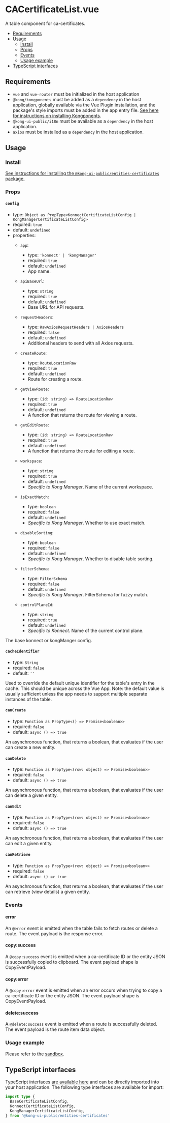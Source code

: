 # CACertificateList.vue

A table component for ca-certificates.

- [Requirements](#requirements)
- [Usage](#usage)
  - [Install](#install)
  - [Props](#props)
  - [Events](#events)
  - [Usage example](#usage-example)
- [TypeScript interfaces](#typescript-interfaces)

## Requirements

- `vue` and `vue-router` must be initialized in the host application
- `@kong/kongponents` must be added as a `dependency` in the host application, globally available via the Vue Plugin installation, and the package's style imports must be added in the app entry file. [See here for instructions on installing Kongponents](https://kongponents.konghq.com/#globally-install-all-kongponents).
- `@kong-ui-public/i18n` must be available as a `dependency` in the host application.
- `axios` must be installed as a `dependency` in the host application.

## Usage

### Install

[See instructions for installing the `@kong-ui-public/entities-certificates` package.](../README.md#install)

### Props

#### `config`

- type: `Object as PropType<KonnectCertificateListConfig | KongManagerCertificateListConfig>`
- required: `true`
- default: `undefined`
- properties:
  - `app`:
    - type: `'konnect' | 'kongManager'`
    - required: `true`
    - default: `undefined`
    - App name.

  - `apiBaseUrl`:
    - type: `string`
    - required: `true`
    - default: `undefined`
    - Base URL for API requests.

  - `requestHeaders`:
    - type: `RawAxiosRequestHeaders | AxiosHeaders`
    - required: `false`
    - default: `undefined`
    - Additional headers to send with all Axios requests.

  - `createRoute`:
    - type: `RouteLocationRaw`
    - required: `true`
    - default: `undefined`
    - Route for creating a route.

  - `getViewRoute`:
    - type: `(id: string) => RouteLocationRaw`
    - required: `true`
    - default: `undefined`
    - A function that returns the route for viewing a route.

  - `getEditRoute`:
    - type: `(id: string) => RouteLocationRaw`
    - required: `true`
    - default: `undefined`
    - A function that returns the route for editing a route.

  - `workspace`:
    - type: `string`
    - required: `true`
    - default: `undefined`
    - *Specific to Kong Manager*. Name of the current workspace.

  - `isExactMatch`:
    - type: `boolean`
    - required: `false`
    - default: `undefined`
    - *Specific to Kong Manager*. Whether to use exact match.

  - `disableSorting`:
    - type: `boolean`
    - required: `false`
    - default: `undefined`
    - *Specific to Kong Manager*. Whether to disable table sorting.

  - `filterSchema`:
    - type: `FilterSchema`
    - required: `false`
    - default: `undefined`
    - *Specific to Kong Manager*. FilterSchema for fuzzy match.

  - `controlPlaneId`:
    - type: `string`
    - required: `true`
    - default: `undefined`
    - *Specific to Konnect*. Name of the current control plane.

The base konnect or kongManger config.

#### `cacheIdentifier`

- type: `String`
- required: `false`
- default: `''`

Used to override the default unique identifier for the table's entry in the cache. This should be unique across the Vue App.
Note: the default value is usually sufficient unless the app needs to support multiple separate instances of the table.

#### `canCreate`

- type: `Function as PropType<() => Promise<boolean>>`
- required: `false`
- default: `async () => true`

An asynchronous function, that returns a boolean, that evaluates if the user can create a new entity.

#### `canDelete`

- type: `Function as PropType<(row: object) => Promise<boolean>>`
- required: `false`
- default: `async () => true`

An asynchronous function, that returns a boolean, that evaluates if the user can delete a given entity.

#### `canEdit`

- type: `Function as PropType<(row: object) => Promise<boolean>>`
- required: `false`
- default: `async () => true`

An asynchronous function, that returns a boolean, that evaluates if the user can edit a given entity.

#### `canRetrieve`

- type: `Function as PropType<(row: object) => Promise<boolean>>`
- required: `false`
- default: `async () => true`

An asynchronous function, that returns a boolean, that evaluates if the user can retrieve (view details) a given entity.

### Events

#### error

An `@error` event is emitted when the table fails to fetch routes or delete a route. The event payload is the response error.

#### copy:success

A `@copy:success` event is emitted when a ca-certificate ID or the entity JSON is successfully copied to clipboard. The event payload shape is CopyEventPayload.

#### copy:error

A `@copy:error` event is emitted when an error occurs when trying to copy a ca-certificate ID or the entity JSON. The event payload shape is CopyEventPayload.

#### delete:success

A `@delete:success` event is emitted when a route is successfully deleted. The event payload is the route item data object.

### Usage example

Please refer to the [sandbox](../sandbox/pages/CACertificateListPage.vue).

## TypeScript interfaces

TypeScript interfaces [are available here](https://github.com/Kong/public-ui-components/blob/main/packages/entities/entities-certificates/src/types/index.ts) and can be directly imported into your host application. The following type interfaces are available for import:

```ts
import type {
  BaseCertificateListConfig,
  KonnectCertificateListConfig,
  KongManagerCertificateListConfig,
} from '@kong-ui-public/entities-certificates'
```
